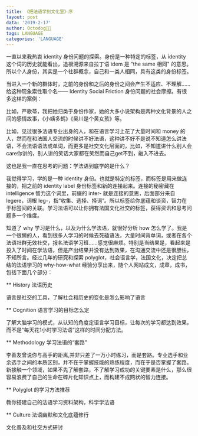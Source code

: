 ```yaml
---
title: 《把法语学到文化里》序
layout: post
data: '2019-2-17'
author: Octodog🐙🐶
tags: LANGUAGE
categories: 'LANGUAGE'
---
```


一直以来我热衷 identity 身份问题的探索。身份是一种特定的标签，从 identity 这个词的历史就能看出，追根溯源来自拉丁语 idem 是 “the same 相同" 的意思。所以个人身份，其实是一个社群概念，自己和一类人相同，具有这类的身份标签。

当进入一个新的群体时，之前的身份和之后的身份之间会产生不适应、不理解……给这种现象索性取个名—— Identity Social Friction 身份问题的社会摩擦。有很多这样的案例：

比如，严歌苓，我把她归类于身份作家，她的大多小说架构是两种文化背景的人之间的感情故事，《小姨多鹤》《吴川是个黄女孩》等。

比如，见过很多法语专业出身的人，和在语言学习上花了大量时间和 money 的人，然而在和法国人交流的时候讲不好法语，这种讲不好不是说不知道怎么讲法语，不会法语语法或单词，而更多是社交文化层面的，比如，不知道讲什么别人会care你讲的，别人讲的笑话大家都在笑然而自己get不到，融入不进去。

这也是我一直在思考的问题：学法语到底学的是什么？

我觉得学习，学的是一种 identity 身份。也就是特定的标签，而标签是用来做连接的，把之前的 identity label 身份标签和新的连接起来。连接的秘密藏在 intelligence 智力这个词里，前缀的 inter- 就是连接的意思，后面部分来自 legere，词根 leg-，指“收集、选择、择词”。所以标签给你底蕴和谈资，智力在于标签间的关联。学习法语可以让你拥有法国文化社交的标签，获得资讯和思考问题多一个维度。

知道了 why 学习是什么，以及为什么学法语，就很好分析 how 怎么学了。我是一个很懒的人，看到很多人学习的时候去死磕语法，大量时间背单词，或者在各个法语社群无效社交，报名法语学习班……感觉很麻烦。特别是当结果是，看起来是投入了时间在学法语，但是产出结果并没有达到效果，在沟通交流中还是很胆怯，不知所言。经过几年的研究和探索 polyglot，社会语言学，法国文化，决定把总结的法语学习的 why-how-what 经验分享出来，随个人网站成文，成章，成书，包括下面几个部分：

** History 法语历史

语言是社交的工具，了解社会和历史的变化是怎么影响了语言

** Cognition 语言学习的目标怎么定

了解大脑学习的模式，从认知的角度定语言学习目标，让每次的学习都达到效果，而不是“每天花1小时学习法语”这样的时间分配方法。

** Methodology 学习法语的“套路”

李善友曾说你与高手的距离,并非只差了一万小时练习，而是套路。专业选手和业余选手之间的本质区别，并不在于掌握技能的熟练程度，而在于是否掌握了套路。新接触一个领域，如果不先了解套路，不了解学习成功的关键要素是什么，那么很容易浪费了自己的生命在碎片化知识点上，而构建不成网状的智力连接。

** Polyglot 的学习方法推荐

教你搭建自己的法语学习资料架构，科学学法语

** Culture 法语幽默和文化底蕴修行

文化普及和社交方式研讨

